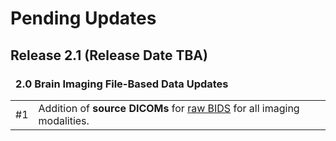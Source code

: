 
# Pending Updates

## Release 2.1 (Release Date TBA)

### <i class="fa-solid fa-arrows-rotate" style="margin-right: 8px;"></i> 2.0 Brain Imaging File-Based Data Updates

<table class="table-no-vertical-lines" style="width: 100%; border-collapse: collapse; table-layout: fixed; font-size: 16px;">
<tbody>
<tr>
  <td>#1</td>
  <td>Addition of <strong>source DICOMs</strong> for <a href="../../datacuration/file-based-data/#raw-bids" target="_blank">raw BIDS</a> for all imaging modalities.</td>
</tr>
</tbody>
</table>

<br>